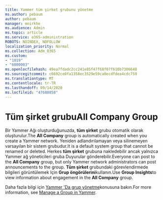 ```yaml
---
title: Yammer tüm şirket grubunu yönetme
ms.author: pebaum
author: pebaum
manager: mnirkhe
ms.audience: Admin
ms.topic: article
ms.service: o365-administration
ROBOTS: NOINDEX, NOFOLLOW
localization_priority: Normal
ms.collection: Adm_O365
ms.custom:
- "1019"
- "6000003"
ms.openlocfilehash: 49ea7fdadc2cc241e85f47f68f07f610b7306648
ms.sourcegitcommit: c6692ce0fa1358ec3529e59ca0ecdfdea4cdc759
ms.translationtype: MT
ms.contentlocale: tr-TR
ms.lasthandoff: 09/14/2020
ms.locfileid: "47688858"
---
```

# <a name="all-company-group"></a><span data-ttu-id="77644-102">Tüm şirket grubu</span><span class="sxs-lookup"><span data-stu-id="77644-102">All Company Group</span></span>

<span data-ttu-id="77644-103">Bir Yammer Ağı oluşturduğunuzda, **tüm şirket** grubu otomatik olarak oluşturulur.</span><span class="sxs-lookup"><span data-stu-id="77644-103">The **All Company** group is automatically created when you create a Yammer network.</span></span> <span data-ttu-id="77644-104">Yeniden adlandırılamayan veya silinemeyen varsayılan bir sistem grubudur.</span><span class="sxs-lookup"><span data-stu-id="77644-104">It is a default system group that cannot be renamed or deleted.</span></span> <span data-ttu-id="77644-105">Herkes **tüm şirket** grubuna nakledebilir ancak yalnızca Yammer ağ yöneticileri gruba Duyurular gönderebilir.</span><span class="sxs-lookup"><span data-stu-id="77644-105">Everyone can post to the **All Company** group, but only Yammer network administrators can post announcements to the group.</span></span> <span data-ttu-id="77644-106">**Tüm şirket** grubundaki görevlendirmede bilgileri görüntülemek Için **Grup öngörülerini**kullanın.</span><span class="sxs-lookup"><span data-stu-id="77644-106">Use **Group Insights**to view information about engagement in the **All Company** group.</span></span>

<span data-ttu-id="77644-107">Daha fazla bilgi için [Yammer 'Da grup yönetme](https://support.office.com/article/Manage-a-group-in-Yammer-6e05c6d6-5548-4c88-89cd-e6757a514ef2)konusuna bakın.</span><span class="sxs-lookup"><span data-stu-id="77644-107">For more information, see [Manage a Group in Yammer](https://support.office.com/article/Manage-a-group-in-Yammer-6e05c6d6-5548-4c88-89cd-e6757a514ef2).</span></span>
